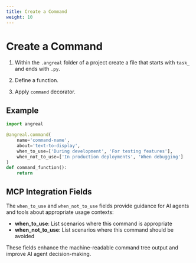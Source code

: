 ```yaml
---
title: Create a Command
weight: 10
---
```


# Create a Command

1. Within the `.angreal` folder of a project create a file that starts with `task_` and ends with `.py`.

2. Define a function.

3. Apply `command` decorator.

## Example

```python
import angreal

@angreal.command(
    name='command-name',
    about='text-to-display',
    when_to_use=['During development', 'For testing features'],
    when_not_to_use=['In production deployments', 'When debugging']
)
def command_function():
    return
```

## MCP Integration Fields

The `when_to_use` and `when_not_to_use` fields provide guidance for AI agents and tools about appropriate usage contexts:

- **when_to_use**: List scenarios where this command is appropriate
- **when_not_to_use**: List scenarios where this command should be avoided

These fields enhance the machine-readable command tree output and improve AI agent decision-making.
